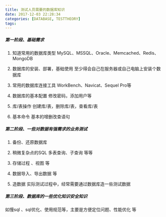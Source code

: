 ```yaml
---
title: 测试人员需要的数据库知识
date: 2017-12-03 22:28:34
categories: [DATABASE, TESTTHEORY]
tags: 
---
```


##### 第一阶段、基础需求
1. 知道常用的数据库类型
MySQL、MSSQL、Oracle、Memcached、Redis、MongoDB

2. 数据库的安装、部署，基础使用
至少得会自己在服务器或自己电脑上安装个数据库

  <!--more-->

3. 常用的数据库连接工具
WorkBench、Navicat、Sequel Pro等

4. 数据库的基本配置
修改密码，添加用户等

5. 库/表操作
创建库/表，删除库/表，查看库/表

6. 基本命令
基本的增删改查语句

##### 第二阶段、一些对数据有强需求的业务测试
1. 备份、还原数据库

2. 稍微复杂点的SQL 
多表查询、子查询 等等

3. 存储过程 、视图 等

4. 数据导入、导出数据 等

5. 造数据
实际测试过程中，经常需要通过数据库造一些测试数据

##### 第三阶段、数据库的一些优化知识安全知识
如慢sql 、sql优化、使用规范等，主要是方便定位问题、性能优化 等